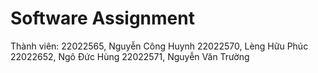 # Software Assignment

Thành viên:
22022565, Nguyễn Công Huynh
22022570, Lèng Hữu Phúc
22022652, Ngô Đức Hùng
22022571, Nguyễn Văn Trường

